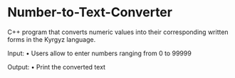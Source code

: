 # Number-to-Text-Converter
C++ program that converts numeric values into their corresponding written forms in the Kyrgyz language.

Input:
• Users allow to enter numbers ranging from 0 to 99999

Output:
• Print the converted text
